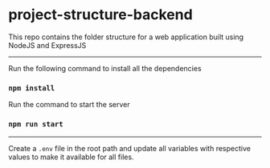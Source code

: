 # project-structure-backend
This repo contains the folder structure for a web application built using NodeJS and ExpressJS

---
Run the following command to install all the dependencies

### <code>npm install</code>

Run the command to start the server
### <code>npm run start</code>

---
Create a <code>.env</code> file in the root path and update all variables with respective values to make it available for all files.
